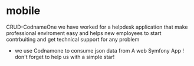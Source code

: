 # mobile
CRUD-CodnameOne
we have worked for a helpdesk application that make professional enviroment easy and helps new employees to start contrbuiting and get technical support for any problem 
- we use Codnamone to consume json data from A web Symfony App !
don't forget to help us with a simple star!
